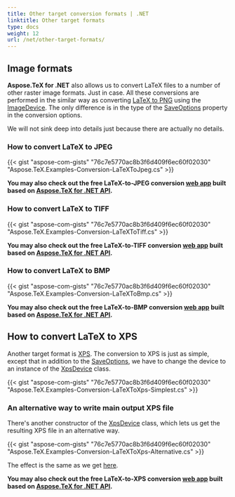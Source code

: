 ```yaml
---
title: Other target conversion formats | .NET
linktitle: Other target formats
type: docs
weight: 12
url: /net/other-target-formats/
---
```


## **Image formats**

**Aspose.TeX for .NET** also allows us to convert LaTeX files to a number of other raster image formats. Just in case. All these conversions are performed in the similar way as converting [LaTeX to PNG](/tex/net/latex-to-png/) using the [ImageDevice](https://apireference.aspose.com/tex/net/aspose.tex.presentation.image/imagedevice). The only difference is in the type of the [SaveOptions](https://apireference.aspose.com/tex/net/aspose.tex/texoptions/properties/saveoptions) property in the conversion options.

We will not sink deep into details just because there are actually no details.

### **How to convert LaTeX to JPEG**

{{< gist "aspose-com-gists" "76c7e5770ac8b3f6d409f6ec60f02030" "Aspose.TeX.Examples-Conversion-LaTeXToJpeg.cs" >}}

**You may also check out the free LaTeX-to-JPEG conversion [web app](https://products.aspose.app/tex/conversion/latex-to-jpg) built based on [Aspose.TeX for .NET API](https://products.aspose.com/tex/net/).**

### **How to convert LaTeX to TIFF**

{{< gist "aspose-com-gists" "76c7e5770ac8b3f6d409f6ec60f02030" "Aspose.TeX.Examples-Conversion-LaTeXToTiff.cs" >}}

**You may also check out the free LaTeX-to-TIFF conversion [web app](https://products.aspose.app/tex/conversion/latex-to-tiff) built based on [Aspose.TeX for .NET API](https://products.aspose.com/tex/net/).**

### **How to convert LaTeX to BMP**

{{< gist "aspose-com-gists" "76c7e5770ac8b3f6d409f6ec60f02030" "Aspose.TeX.Examples-Conversion-LaTeXToBmp.cs" >}}

**You may also check out the free LaTeX-to-BMP conversion [web app](https://products.aspose.app/tex/conversion/latex-to-bmp) built based on [Aspose.TeX for .NET API](https://products.aspose.com/tex/net/).**

## **How to convert LaTeX to XPS**

Another target format is [XPS](https://en.wikipedia.org/wiki/Open_XML_Paper_Specification). The conversion to XPS is just as simple, except that in addition to the [SaveOptions](https://apireference.aspose.com/tex/net/aspose.tex/texoptions/properties/saveoptions), we have to change the device to an instance of the [XpsDevice](https://apireference.aspose.com/tex/net/aspose.tex.presentation.xps/xpsdevice) class.

{{< gist "aspose-com-gists" "76c7e5770ac8b3f6d409f6ec60f02030" "Aspose.TeX.Examples-Conversion-LaTeXToXps-Simplest.cs" >}}

### **An alternative way to write main output XPS file**

There's another constructor of the [XpsDevice](https://apireference.aspose.com/tex/net/aspose.tex.presentation.xps/xpsdevice/constructors/2) class, which lets us get the resulting XPS file in an alternative way.

{{< gist "aspose-com-gists" "76c7e5770ac8b3f6d409f6ec60f02030" "Aspose.TeX.Examples-Conversion-LaTeXToXps-Alternative.cs" >}}

The effect is the same as we get [here](/tex/net/latex-to-pdf/#an-alternative-way-to-write-main-output-pdf-file).

**You may also check out the free LaTeX-to-XPS conversion [web app](https://products.aspose.app/tex/conversion/latex-to-xps) built based on [Aspose.TeX for .NET API](https://products.aspose.com/tex/net/).**